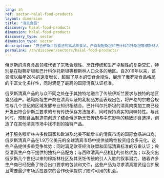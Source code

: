 ```yaml
---
lang: zh
ref: sector-halal-food-products
layout: dimension
title: "清真食品"
discovery: halal-food-products
dimension: halal-food-products
discovery_type: sector
dimension_type: sector
description: "符合伊斯兰饮食法的高品质食品，产自鞑靼斯坦和巴什科尔托斯坦等穆斯林人口众多的地区。"
permalink: /zh/discover/sectors/halal-food-products/
---
```


俄罗斯的清真食品领域代表了宗教合规性、烹饪传统和生产卓越性的复杂交汇，特别是在鞑靼斯坦和巴什科尔托斯坦等穆斯林人口众多的地区。自2019年以来，该领域以每年28%的速度增长，超越了基本的饮食合规性，展示了俄罗斯食品格局的丰富文化多样性，同时满足了最高的国际清真认证标准。

俄罗斯清真产品的与众不同之处在于其独特地融合了传统伊斯兰要求与独特的地区食品遗产。鞑靼斯坦生产商在清真认证的乳制品方面表现出色，将严格的宗教合规性与几个世纪的区域发酵专业知识相结合。巴什科尔托斯坦的清真肉类加工商已经开发出符合伊斯兰要求的专有传统保存方法技术，同时保持真实的风味特性。与此同时，预制食品制造商创造了结合俄罗斯烹饪传统与中东影响的精致即食选择，创造了在其他清真市场中找不到的独特产品。

对于服务穆斯林占多数国家和欧洲及北美不断增长的清真市场的国际食品进口商，俄罗斯清真产品在1.9万亿美元的全球清真市场中提供战略性投资组合多元化。这些产品提供多重竞争优势：同时满足欧亚经济联盟和国际清真标准的双重认证；典型清真生产商不提供的独特产品配方；与西欧清真产品相比的价格优势；以及突出俄罗斯几个世纪以来的穆斯林社区及其烹饪传统的引人入胜的叙事潜力。随着许多生产商已经配备了符合出口要求的包装和文件，这些产品为寻求清真投资组合扩展且需要最少市场适应要求的合作伙伴提供了随时可用的机会。
